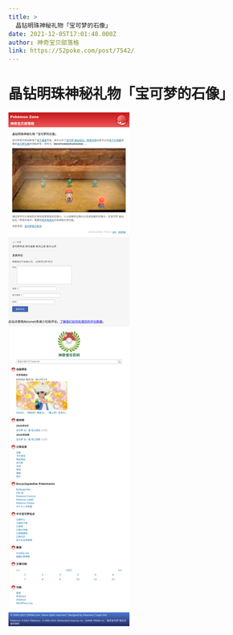 ```yaml
---
title: >
  晶钻明珠神秘礼物「宝可梦的石像」
date: 2021-12-05T17:01:48.000Z
author: 神奇宝贝部落格
link: https://52poke.com/post/7542/
---
```

# 晶钻明珠神秘礼物「宝可梦的石像」

[![晶钻明珠神秘礼物「宝可梦的石像」](./screenshot.png)](https://52poke.com/post/7542/)
